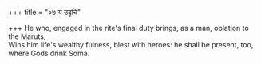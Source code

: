 +++
title = "०७ य उदृचि"

+++
He who, engaged in the rite's final duty brings, as a man, oblation to the Maruts,  
     Wins him life's wealthy fulness, blest with heroes: he shall be present, too, where Gods drink Soma.